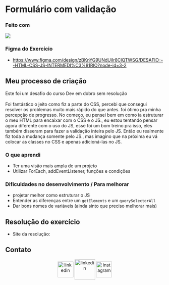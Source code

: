 # Formulário com validação

### Feito com
<div style="display: inline_block">
  <img src="https://skillicons.dev/icons?i=html,css,js,figma,github,git,vscode&perline=14" />
</div> 

### Figma do Exercício
- https://www.figma.com/design/zBKnYG9UNdUiIr8ClQTWSG/DESAFIO---HTML-CSS-JS-INTERMEDI%C3%81RIO?node-id=3-2

## Meu processo de criação
Este foi um desafio do curso Dev em dobro sem resolução <br>
<br>
Foi fantástico o jeito como fiz a parte do CSS, percebi que consegui resolver os problemas muito mais rápido do que antes. foi ótimo pra minha percepção de progresso.
No começo, eu pensei bem em como ia estruturar o meu HTML para encaixar com o CSS e o JS., eu estou tentando pensar agora diferente com o uso do JS, esse foi um bom treino pra isso,
eles também disseram para fazer a validação inteira pelo JS. Então eu realmente fiz toda a mudança somente pelo JS., mas imagino que na próxima eu vá colocar as classes no CSS e apenas adicioná-las no JS.

### O que aprendi
- Ter uma visão mais ampla de um projeto
- Utilizar ForEach, addEventListener, funções e condições 

### Dificuldades no desenvolvimento / Para melhorar
- projetar melhor como estruturar o JS
- Entender as diferenças entre um ``getElements`` e um ``querySelectorAll``
- Dar bons nomes de variáveis (ainda sinto que preciso melhorar mais)

## Resolução do exercício

- Site da resolução: 

## Contato
<p align="center">
<a href="https://www.linkedin.com/in/raul-souza-do-nascimento-53623631b/" target="_blank"><img align="center" src="https://user-images.githubusercontent.com/88904952/234979284-68c11d7f-1acc-4f0c-ac78-044e1037d7b0.png" alt="linkedin" height="50" width="50"/></a>
<a href="mailto:RaulSouza2025@hotmail.com" target="blank"><img align="center" src="https://img.icons8.com/fluency/48/000000/apple-mail.png" alt="linkedin" height="65" width="65" /></a>
<a href="https://www.instagram.com/raul.souza9/" target="blank"><img align="center" src="https://user-images.githubusercontent.com/88904952/234981169-2dd1e58f-4b7e-468c-8213-034ba62156c3.png" alt="instagram" height="50" width="50" /></a>
</p>

